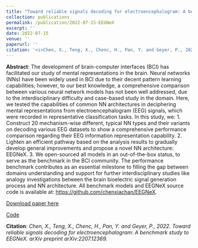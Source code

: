 ```yaml
---
title: "Toward reliable signals decoding for electroencephalogram: A benchmark study to EEGNeX"
collection: publications
permalink: /publication/2022-07-15-EEGNeX
excerpt: ''
date: 2022-07-15
venue: ''
paperurl: ''
citation: '<i>Chen, X., Teng, X., Chenc, H., Pan, Y. and Geyer, P., 2022. Toward reliable signals decoding for electroencephalogram: A benchmark study to EEGNeX. arXiv preprint arXiv:2207.12369.</i>'
---
```


**Abstract**: The development of brain-computer interfaces (BCI) has facilitated our study of mental representations in the brain. Neural networks (NNs) have been widely used in BCI due to their decent pattern learning capabilities; however, to our best knowledge, a comprehensive comparison between various neural network models has not been well addressed, due to the interdisciplinary difficulty and case-based study in the domain. Here, we tested the capabilities of common NN architectures in deciphering mental representations from electroencephalogram (EEG) signals, which were recorded in representative classification tasks. In this study, we: 1. Construct 20 mechanism-wise different, typical NN types and their variants on decoding various EEG datasets to show a comprehensive performance comparison regarding their EEG information representation capability. 2. Lighten an efficient pathway based on the analysis results to gradually develop general improvements and propose a novel NN architecture: EEGNeX. 3. We open-sourced all models in an out-of-the-box status, to serve as the benchmark in the BCI community. The performance benchmark contributes as an essential milestone to filling the gap between domains understanding and support for further interdisciplinary studies like analogy investigations between the brain bioelectric signal generation process and NN architecture. All benchmark models and EEGNeX source code is available at: https://github.com/chenxiachan/EEGNeX.

[Download paper here](https://arxiv.org/abs/2207.12369)

[Code](https://github.com/chenxiachan/EEGNeX)

**Citation**:<i> Chen, X., Teng, X., Chenc, H., Pan, Y. and Geyer, P., 2022. Toward reliable signals decoding for electroencephalogram: A benchmark study to EEGNeX. arXiv preprint arXiv:2207.12369.</i>